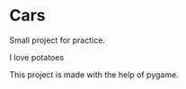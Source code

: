 # Cars
Small project for practice.

I love potatoes


This project is made with the help of pygame.
